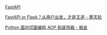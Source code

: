 [FastAPI](https://fastapi.tiangolo.com/zh/)

[FastAPI or Flask？从用户出发，才是王道 - 墨天轮](https://www.modb.pro/db/172861)

[Python 面向切面编程 AOP 和装饰器 - 掘金](https://juejin.cn/post/7101493195212587039)